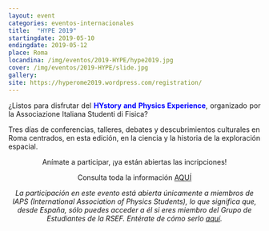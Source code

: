 ```yaml
---
layout: event
categories: eventos-internacionales
title:  "HYPE 2019"
startingdate: 2019-05-10
endingdate: 2019-05-12
place: Roma
locandina: /img/eventos/2019-HYPE/hype2019.jpg
cover: /img/eventos/2019-HYPE/slide.jpg
gallery:
site: https://hyperome2019.wordpress.com/registration/
---
```

<p style="text-align: justify;">
¿Listos para disfrutar del <span style="color:blue;font-weight:bold">HYstory and Physics Experience</span>, organizado por la Associazione Italiana Studenti di Fisica?

Tres días de conferencias, talleres, debates y descubrimientos culturales en Roma centrados, en esta edición, en la ciencia y la historia de la exploración espacial.
</p>

<p><center>Anímate a participar, ¡ya están abiertas las incripciones!</center></p>

<p><center>Consulta toda la información <a href="https://hyperome2019.wordpress.com/registration/">AQUÍ</a></center>

<p><center><i>La participación en este evento está abierta únicamente a miembros de IAPS (International Association of Physics Students), lo que significa que, desde España, sólo puedes acceder a él si eres miembro del Grupo de Estudiantes de la RSEF. Entérate de cómo serlo <a href="/inscripcion/">aquí</a>.</i></center></p>
